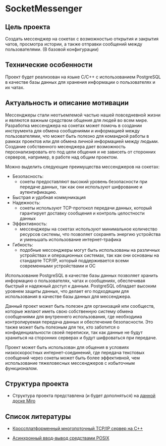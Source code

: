 # SocketMessenger

## Цель проекта
Создать мессенджер на сокетах с возможностью открытия и закрытия чатов, просмотра истории, а также отправки сообщений между пользователями. (В базовой конфигурации) 

## Технические особенности
Проект будет реализован на языке C/С++ с использованием PostgreSQL в качестве базы данных для хранения информации о пользователях и их чатах.

## Актуальность и описание мотивации
Мессенджеры стали неотъемлемой частью нашей повседневной жизни и являются важным средством общения для людей во всем мире. 
Разработка мессенджера на сокетах может помочь в создании инструмента для обмена сообщениями и информацией между пользователями, 
что может быть полезно для командной работы в рамках проектов или для обмена личной информацией между людьми. 
Создание собственного месенджера дает возможность персонализировать его под цели общения и не зависеть от сторонних серверов, например, 
в работе над общим проектом.

Можно выделить следующие преимущества мессенджеров на сокетах:
* Безопасность:
  * сокеты предоставляют высокий уровень безопасности при передаче данных, так как они используют шифрование и аутентификацию.
* Быстрая и удобная коммуникация
* Надежность:
   * сокеты используют TCP-протокол передачи данных, 
который гарантирует доставку сообщения и контроль целостности данных
* Эффективность:
  * мессенджеры на сокетах используют минимальное количество ресурсов системы, что позволяет сохранять энергию 
устройства и уменьшать использование интернет-трафика
* Гибкость:
  * подобные мессенджеры могут быть использованы на различных устройствах и операционных системах, так как они основаны на 
стандарте TCP/IP, который поддерживается всеми современными устройствами и ОС

Использование PostgreSQL в качестве базы данных позволяет хранить информацию о пользователях, чатах и сообщениях, обеспечивая быстрый и надежный доступ к данным. 
PostgreSQL обладает высоким уровнем защиты данных, что делает его подходящим для использования в качестве базы данных для мессенджера.

Данный проект может быть полезен для организаций или сообществ, которые желают иметь свою собственную систему обмена сообщениями для внутреннего 
использования, где необходима контролируемая передача данных и обеспечение безопасности. Это также может быть полезным для тех, кто заботится о конфиденциальности 
своей переписки, так как данные не будут храниться на сторонних серверах и будут шифроваться при передаче.

Проект может быть использован для общения в условиях низкоскоростных интернет-соединений, где передача текстовых сообщений через сокеты может быть более 
эффективной, чем использование тяжеловесных мессенджеров с избыточным функционалом.

## Структура проекта

* Структура проекта представлена (и будет дополняться) на [данной доске Miro](https://miro.com/welcomeonboard/Nkt5dmlNSFczRWo5em9lSVh0anpSaFJGc3VUSmNTRkt0YnRwckFjdnJWOXhmMTNUZk9tZ0lHWHJXdEYzcjhScHwzMDc0NDU3MzYxNDk0MDA1NDkzfDI=?share_link_id=894624831781)

## Список литературы
- [Кроссплатформенный многопоточный TCP/IP сервер на C++](https://habr.com/ru/post/503432)

- [Асинхронный ввод-вывод средствами POSIX](https://ps-group.github.io/os/nonblocking_io_posix)
